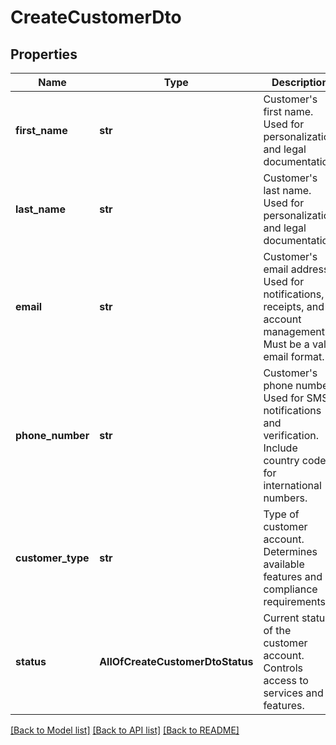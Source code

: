 # CreateCustomerDto

## Properties
Name | Type | Description | Notes
------------ | ------------- | ------------- | -------------
**first_name** | **str** | Customer&#x27;s first name. Used for personalization and legal documentation. | 
**last_name** | **str** | Customer&#x27;s last name. Used for personalization and legal documentation. | 
**email** | **str** | Customer&#x27;s email address. Used for notifications, receipts, and account management. Must be a valid email format. | [optional] 
**phone_number** | **str** | Customer&#x27;s phone number. Used for SMS notifications and verification. Include country code for international numbers. | 
**customer_type** | **str** | Type of customer account. Determines available features and compliance requirements. | [optional] [default to 'Individual']
**status** | **AllOfCreateCustomerDtoStatus** | Current status of the customer account. Controls access to services and features. | [optional] 

[[Back to Model list]](../README.md#documentation-for-models) [[Back to API list]](../README.md#documentation-for-api-endpoints) [[Back to README]](../README.md)

